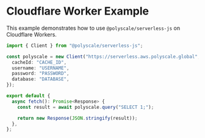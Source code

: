# Cloudflare Worker Example

This example demonstrates how to use `@polyscale/serverless-js` on Cloudflare Workers.

```typescript
import { Client } from "@polyscale/serverless-js";

const polyscale = new Client("https://serverless.aws.polyscale.global", {
  cacheId: "CACHE_ID",
  username: "USERNAME",
  password: "PASSWORD",
  database: "DATABASE",
});

export default {
  async fetch(): Promise<Response> {
    const result = await polyscale.query("SELECT 1;");

    return new Response(JSON.stringify(result));
  },
};
```